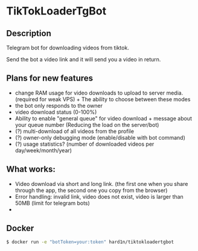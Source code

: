 # TikTokLoaderTgBot

## Description
Telegram bot for downloading videos from tiktok.

Send the bot a video link and it will send you a video in return.

## Plans for new features
- change RAM usage for video downloads to upload to server media. (required for weak VPS) + The ability to choose between these modes
- the bot only responds to the owner
- video download status (0-100%)
- Ability to enable "general queue" for video download + message about your queue number (Reducing the load on the server/bot)
- (?) multi-download of all videos from the profile
- (?) owner-only debugging mode (enable/disable with bot command)
- (?) usage statistics? (number of downloaded videos per day/week/month/year)


## What works:
- Video download via short and long link. (the first one when you share through the app, the second one you copy from the browser)
- Error handling: invalid link, video does not exist, video is larger than 50MB (limit for telegram bots)
- 

## Docker

```bash
$ docker run -e "botToken=your:token" hard1n/tiktokloadertgbot
```
